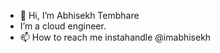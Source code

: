- 👋 Hi, I’m Abhisekh Tembhare
-    I’m a cloud engineer.
- 📫 How to reach me instahandle @imabhisekh

<!---
imabhisekh/imabhisekh is a ✨ special ✨ repository because its `README.md` (this file) appears on your GitHub profile.
You can click the Preview link to take a look at your changes.
--->
